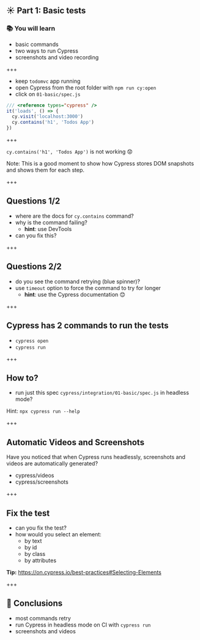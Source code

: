## ☀️ Part 1: Basic tests

### 📚 You will learn

- basic commands
- two ways to run Cypress
- screenshots and video recording

+++

- keep `todomvc` app running
- open Cypress from the root folder with `npm run cy:open`
- click on `01-basic/spec.js`

```js
/// <reference types="cypress" />
it('loads', () => {
  cy.visit('localhost:3000')
  cy.contains('h1', 'Todos App')
})
```

+++

`cy.contains('h1', 'Todos App')` is not working 😟

Note:
This is a good moment to show how Cypress stores DOM snapshots and shows them for each step.

+++

## Questions 1/2

- where are the docs for `cy.contains` command?
- why is the command failing?
  - **hint**: use DevTools
- can you fix this?

+++

## Questions 2/2

- do you see the command retrying (blue spinner)?
- use `timeout` option to force the command to try for longer
    - **hint**: use the Cypress documentation 😊

+++

## Cypress has 2 commands to run the tests

- `cypress open`
- `cypress run`

+++

## How to?

- run just this spec `cypress/integration/01-basic/spec.js` in headless mode?

Hint: `npx cypress run --help`

+++

## Automatic Videos and Screenshots

Have you noticed that when Cypress runs headlessly, screenshots and videos are automatically generated?

- cypress/videos
- cypress/screenshots

+++

## Fix the test

- can you fix the test?
- how would you select an element:
  - by text
  - by id
  - by class
  - by attributes

**Tip:** https://on.cypress.io/best-practices#Selecting-Elements

+++
## 🏁 Conclusions

- most commands retry
- run Cypress in headless mode on CI with `cypress run`
- screenshots and videos